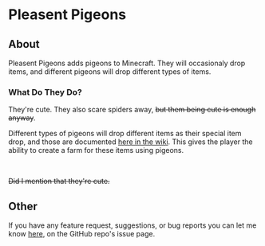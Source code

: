 # Pleasent Pigeons

## About

Pleasent Pigeons adds pigeons to Minecraft. They will occasionaly drop items, and different pigeons will drop different types of items.

### What Do They Do?

They're cute. They also scare spiders away, <s>but them being cute is enough anyway</s>.

Different types of pigeons will drop different items as their special item drop, and those are documented [here in the wiki](https://github.com/ThePoultryMan/Pigeons/wiki). This gives the player the ability to create a farm for these items using pigeons.

<br>

<s>Did I mention that they're cute.</s>

## Other

If you have any feature request, suggestions, or bug reports you can let me know [here](https://github.com/ThePoultryMan/Pigeons/issues), on the GitHub repo's issue page.
